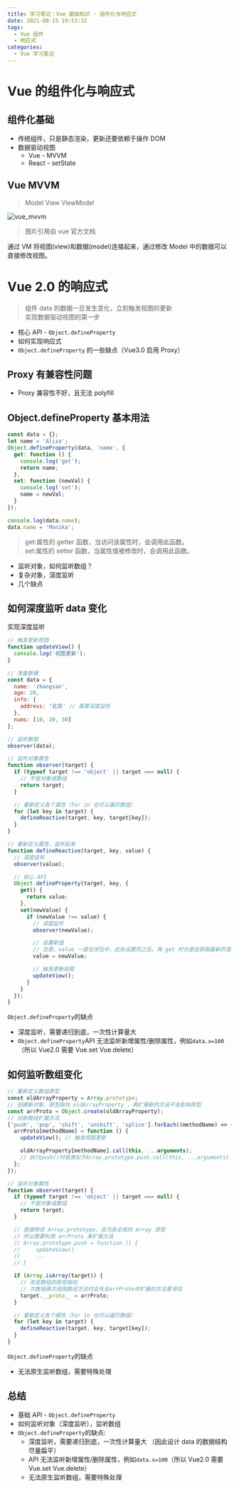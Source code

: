 ```yaml
---
title: 学习笔记：Vue 基础知识 - 组件化与响应式
date: 2021-08-15 19:53:32
tags:
  - Vue 组件
  - 响应式
categories:
  - Vue 学习笔记
---
```


# Vue 的组件化与响应式

## 组件化基础

- 传统组件，只是静态渲染，更新还要依赖于操作 DOM
- 数据驱动视图
  - Vue - MVVM
  - React - setState

## Vue MVVM

> Model View ViewModel

![vue_mvvm](https://012.vuejs.org/images/mvvm.png)

> 图片引用自 vue 官方文档

通过 VM 将视图(view)和数据(model)连接起来，通过修改 Model 中的数据可以直接修改视图。

# Vue 2.0 的响应式

> 组件 data 的数据一旦发生变化，立刻触发视图的更新  
> 实现数据驱动视图的第一步

- 核心 API - `Object.defineProperty`
- 如何实现响应式
- `Object.defineProperty` 的一些缺点（Vue3.0 启用 Proxy）

## Proxy 有兼容性问题

- Proxy 兼容性不好，且无法 polyfill

## Object.defineProperty 基本用法

```javascript
const data = {};
let name = 'Aliza';
Object.defineProperty(data, 'name', {
  get: function () {
    console.log('get');
    return name;
  },
  set: function (newVal) {
    console.log('set');
    name = newVal;
  }
});
```

```javascript
console.log(data.name);
data.name = 'Monika';
```

> get:属性的 getter 函数，当访问该属性时，会调用此函数。  
> set:属性的 setter 函数，当属性值被修改时，会调用此函数。

- 监听对象，如何监听数组？
- 复杂对象，深度监听
- 几个缺点

## 如何深度监听 data 变化

实现深度监听

```javascript
// 触发更新视图
function updateView() {
  console.log('视图更新');
}

// 准备数据
const data = {
  name: 'zhangsan',
  age: 20,
  info: {
    address: '北京' // 需要深度监听
  },
  nums: [10, 20, 30]
};
```

```javascript
// 监听数据
observer(data);

// 监听对象属性
function observer(target) {
  if (typeof target !== 'object' || target === null) {
    // 不是对象或数组
    return target;
  }

  // 重新定义各个属性（for in 也可以遍历数组）
  for (let key in target) {
    defineReactive(target, key, target[key]);
  }
}

// 重新定义属性，监听起来
function defineReactive(target, key, value) {
  // 深度监听
  observer(value);

  // 核心 API
  Object.defineProperty(target, key, {
    get() {
      return value;
    },
    set(newValue) {
      if (newValue !== value) {
        // 深度监听
        observer(newValue);

        // 设置新值
        // 注意，value 一直在闭包中，此处设置完之后，再 get 时也是会获取最新的值
        value = newValue;

        // 触发更新视图
        updateView();
      }
    }
  });
}
```

`Object.defineProperty`的缺点

- 深度监听，需要递归到底，一次性计算量大
- `Object.defineProperty`API 无法监听新增属性/删除属性，例如`data.x=100`（所以 Vue2.0 需要 Vue.set Vue.delete）

## 如何监听数组变化

```javascript
// 重新定义数组原型
const oldArrayProperty = Array.prototype;
// 创建新对象，原型指向 oldArrayProperty ，再扩展新的方法不会影响原型
const arrProto = Object.create(oldArrayProperty);
// 对新数组扩展方法
['push', 'pop', 'shift', 'unshift', 'splice'].forEach((methodName) => {
  arrProto[methodName] = function () {
    updateView(); // 触发视图更新

    oldArrayProperty[methodName].call(this, ...arguments);
    // 执行push()时就类似于Array.prototype.push.call(this, ...arguments)
  };
});
```

```javascript
// 监听对象属性
function observer(target) {
  if (typeof target !== 'object' || target === null) {
    // 不是对象或数组
    return target;
  }

  // 直接修改 Array.prototype，会污染全局的 Array 原型
  // 所以需要利用 arrProto 来扩展方法
  // Array.prototype.push = function () {
  //     updateView()
  //     ...
  // }

  if (Array.isArray(target)) {
    // 改变数组的原型指向
    // 次数组再次调用数组方法时会先去arrProto中扩展的方法里寻找
    target.__proto__ = arrProto;
  }

  // 重新定义各个属性（for in 也可以遍历数组）
  for (let key in target) {
    defineReactive(target, key, target[key]);
  }
}
```

`Object.defineProperty`的缺点

- 无法原生监听数组，需要特殊处理

## 总结

- 基础 API - `Object.defineProperty`
- 如何监听对象（深度监听），监听数组
- `Object.defineProperty`的缺点:
  - 深度监听，需要递归到底，一次性计算量大 （因此设计 data 的数据结构尽量扁平）
  - API 无法监听新增属性/删除属性，例如`data.x=100`（所以 Vue2.0 需要 Vue.set Vue.delete）
  - 无法原生监听数组，需要特殊处理
